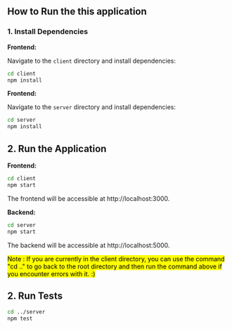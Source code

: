 ## How to Run the this application

### 1. Install Dependencies

**Frontend:**

Navigate to the `client` directory and install dependencies:

```bash
cd client
npm install
```

**Frontend:**

Navigate to the `server` directory and install dependencies:

```bash
cd server
npm install
```
## 2. Run the Application

**Frontend:**

```bash
cd client
npm start
````
The frontend will be accessible at http://localhost:3000.

**Backend:**

```bash
cd server
npm start
````
The backend will be accessible at http://localhost:5000.

<mark>Note  : If you are currently in the client directory, you can use the command "cd .." to go back to the root directory and then run the command above if you encounter errors with it. :)</mark>

## 2. Run Tests

```bash
cd ../server
npm test
```

